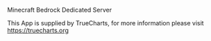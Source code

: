 Minecraft Bedrock Dedicated Server

This App is supplied by TrueCharts, for more information please visit https://truecharts.org
